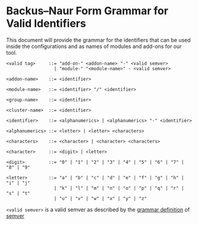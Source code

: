 # Backus–Naur Form Grammar for Valid Identifiers

This document will provide the grammar for the identifiers that can be used inside the configurations and as names
of modules and add-ons for our tool.

```text
<valid tag>     ::= "add-on-" <addon-name> "-" <valid semver>
                  | "module-" "<module-name>" - <valid semver>

<addon-name>    ::= <identifier>

<module-name>   ::= <identifier> "/" <identifier>

<group-name>    ::= <identifier>

<cluster-name>  ::= <identifier>

<identifier>    ::= <alphanumerics> | <alphanumerics> "-" <identifier>

<alphanumerics> ::= <letter> | <letter> <characters>

<characters>    ::= <character> | <character> <characters>

<character>     ::= <digit> | <letter>

<digit>         ::= "0" | "1" | "2" | "3" | "4" | "5" | "6" | "7" | "8" | "9"

<letter>        ::= "a" | "b" | "c" | "d" | "e" | "f" | "g" | "h" | "i" | "j"
                  | "k" | "l" | "m" | "n" | "o" | "p" | "q" | "r" | "s" | "t"
                  | "u" | "v" | "w" | "x" | "y" | "z"
```

`<valid semver>` is a valid semver as described by the [grammar definition] of [semver]

[grammar definition]: https://semver.org/spec/v2.0.0.html#backusnaur-form-grammar-for-valid-semver-versions "semver grammar"
[semver]: https://semver.org/spec/v2.0.0.html "semantic versioning v2.0.0 site"
